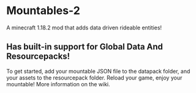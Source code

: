 # Mountables-2
 A minecraft 1.18.2 mod that adds data driven rideable entities!

## Has built-in support for Global Data And Resourcepacks!

To get started, add your mountable JSON file to the datapack folder, and your assets to the resourcepack folder. Reload your game, enjoy your mountable!
More information on the wiki.

